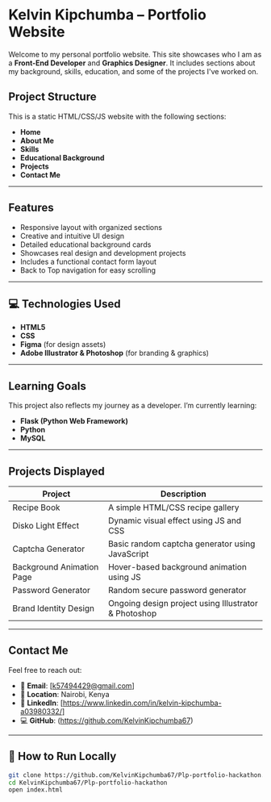 # Kelvin Kipchumba – Portfolio Website

Welcome to my personal portfolio website. This site showcases who I am as a **Front-End Developer** and **Graphics Designer**. It includes sections about my background, skills, education, and some of the projects I've worked on.

##  Project Structure

This is a static HTML/CSS/JS website with the following sections:

- **Home**
- **About Me**
- **Skills**
- **Educational Background**
- **Projects**
- **Contact Me**

---

## Features

- Responsive layout with organized sections
- Creative and intuitive UI design
- Detailed educational background cards
- Showcases real design and development projects
- Includes a functional contact form layout
- Back to Top navigation for easy scrolling

---

## 💻 Technologies Used

- **HTML5**
- **CSS**
- **Figma** (for design assets)
- **Adobe Illustrator & Photoshop** (for branding & graphics)

---

##  Learning Goals

This project also reflects my journey as a developer. I’m currently learning:

- **Flask (Python Web Framework)**
- **Python**
- **MySQL**

---

##  Projects Displayed

| Project                     | Description                                                                 |
|----------------------------|-----------------------------------------------------------------------------|
| Recipe Book                | A simple HTML/CSS recipe gallery                                            |
| Disko Light Effect         | Dynamic visual effect using JS and CSS                                     |
| Captcha Generator          | Basic random captcha generator using JavaScript                            |
| Background Animation Page  | Hover-based background animation using JS                                  |
| Password Generator         | Random secure password generator                                           |
| Brand Identity Design      | Ongoing design project using Illustrator & Photoshop                       |

---

## Contact Me

Feel free to reach out:

- 📧 **Email**: [k57494429@gmail.com]  
- 📍 **Location**: Nairobi, Kenya  
- 💼 **LinkedIn**: [https://www.linkedin.com/in/kelvin-kipchumba-a03980332/] 
- 💻 **GitHub**: (https://github.com/KelvinKipchumba67)

---

## 📌 How to Run Locally

```bash
git clone https://github.com/KelvinKipchumba67/Plp-portfolio-hackathon.git
cd KelvinKipchumba67/Plp-portfolio-hackathon
open index.html
